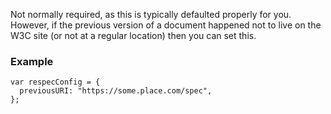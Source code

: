Not normally required, as this is typically defaulted properly for you. However, if the previous version of a document happened not to live on the W3C site (or not at a regular location) then you can set this. 

### Example
```JS
var respecConfig = {
  previousURI: "https://some.place.com/spec",
};
```